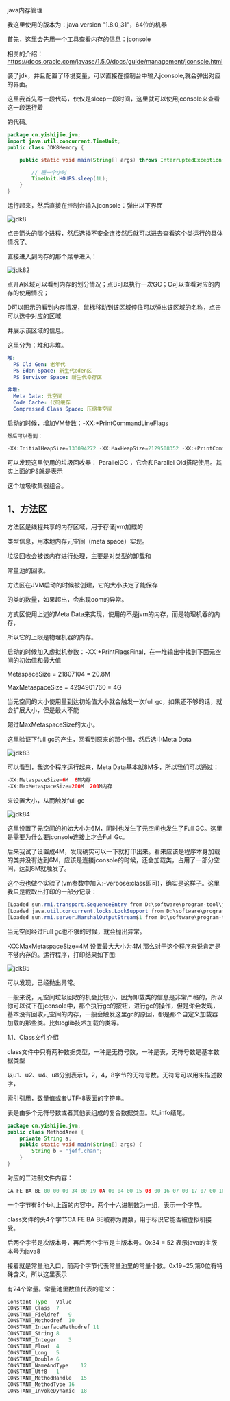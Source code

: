 java内存管理

我这里使用的版本为：java version "1.8.0_31"，64位的机器



首先，这里会先用一个工具查看内存的信息：jconsole

相关的介绍：https://docs.oracle.com/javase/1.5.0/docs/guide/management/jconsole.html



装了jdk，并且配置了环境变量，可以直接在控制台中输入jconsole,就会弹出对应的界面。

这里我首先写一段代码，仅仅是sleep一段时间，这里就可以使用jconsole来查看这一段运行着

的代码。

```java
package cn.yishijie.jvm;
import java.util.concurrent.TimeUnit;
public class JDK8Memory {

    public static void main(String[] args) throws InterruptedException{

        // 睡一个小时
        TimeUnit.HOURS.sleep(1L);
    }
}
```

运行起来，然后直接在控制台输入jconsole：弹出以下界面

![jdk8](D:\jeffchan\markdown\image\jdk8.png)

点击箭头的哪个进程，然后选择不安全连接然后就可以进去查看这个类运行的具体情况了。

直接进入到内存的那个菜单进入：



![jdk82](D:\jeffchan\markdown\image\jdk82.png)



点开A区域可以看到内存的划分情况；点B可以执行一次GC；C可以查看对应的内存的使用情况；

D可以图示的看到内存情况，鼠标移动到该区域停住可以弹出该区域的名称，点击可以选中对应的区域

并展示该区域的信息。

这里分为：堆和非堆。

```yml
堆: 
  PS Old Gen: 老年代
  PS Eden Space: 新生代eden区
  PS Survivor Space: 新生代幸存区
  
非堆:
  Meta Data: 元空间
  Code Cache: 代码缓存
  Compressed Class Space: 压缩类空间
```

启动的时候，增加VM参数：-XX:+PrintCommandLineFlags

```java
然后可以看到：

-XX:InitialHeapSize=133094272 -XX:MaxHeapSize=2129508352 -XX:+PrintCommandLineFlags -XX:+UseCompressedClassPointers -XX:+UseCompressedOops -XX:-UseLargePagesIndividualAllocation -XX:+UseParallelGC 
```

可以发现这里使用的垃圾回收器： ParallelGC ，它会和Parallel Old搭配使用。其实上面的PS就是表示

这个垃圾收集器组合。





## 1、方法区

方法区是线程共享的内存区域，用于存储jvm加载的

类型信息，用本地内存元空间（meta space）实现。

垃圾回收会被该内存进行处理，主要是对类型的卸载和

常量池的回收。

方法区在JVM启动的时候被创建，它的大小决定了能保存

的类的数量，如果超出，会出现oom的异常。



方式区使用上述的Meta Data来实现，使用的不是jvm的内存，而是物理机器的内存，

所以它的上限是物理机器的内存。

启动的时候加入虚拟机参数：-XX:+PrintFlagsFinal，在一堆输出中找到下面元空间的初始值和最大值

MetaspaceSize   = 21807104   =  20.8M

MaxMetaspaceSize    = 4294901760   = 4G

当元空间的大小使用量到达初始值大小就会触发一次full gc，如果还不够的话，就会扩展大小，但是最大不能

超过MaxMetaspaceSize的大小。

这里验证下full gc的产生，回看到原来的那个图，然后选中Meta Data

![jdk83](D:\jeffchan\markdown\image\jdk83.png)

可以看到，我这个程序运行起来，Meta Data基本就8M多，所以我们可以通过：

```java
-XX:MetaspaceSize=6M  6M内存
-XX:MaxMetaspaceSize=200M  200M内存
```

来设置大小，从而触发full gc

![jdk84](D:\jeffchan\markdown\image\jdk84.png)

这里设置了元空间的初始大小为6M，同时也发生了元空间也发生了Full GC。这里是需要为什么要jconsole连接上才会Full Gc。

后来我试了设置成4M，发现确实可以一下就打印出来。看来应该是程序本身加载的类并没有达到6M，应该是连接jconsole的时候，还会加载类，占用了一部分空间，达到8M就触发了。



这个我也做个实验了(vm参数中加入:-verbose:class即可)，确实是这样子。这里我只是截取出打印的一部分记录：

```java
[Loaded sun.rmi.transport.SequenceEntry from D:\software\program-tool\javaSE1.8\jdk1.8\jre\lib\rt.jar]
[Loaded java.util.concurrent.locks.LockSupport from D:\software\program-tool\javaSE1.8\jdk1.8\jre\lib\rt.jar]
[Loaded sun.rmi.server.MarshalOutputStream$1 from D:\software\program-tool\javaSE1.8\jdk1.8\jre\lib\rt.jar]
```



当元空间经过Full gc也不够的时候，就会抛出异常。

-XX:MaxMetaspaceSize=4M 设置最大大小为4M,那么对于这个程序来说肯定是不够内存的。运行程序，打印结果如下图:

![jdk85](D:\jeffchan\markdown\image\jdk85.png)

可以发现，已经抛出异常。

一般来说，元空间垃圾回收的机会比较小，因为卸载类的信息是非常严格的，所以你可以试下在jconsole中，那个执行gc的按钮，进行gc的操作，但是你会发现，基本没有回收元空间的内存，一般会触发这里gc的原因，都是那个自定义加载器加载的那些类。比如cglib技术加载的类等。



1.1、Class文件介绍                                                                                                   

class文件中只有两种数据类型，一种是无符号数，一种是表，无符号数是基本数据类型

以u1、u2、u4、u8分别表示1，2，4，8字节的无符号数。无符号可以用来描述数字，

索引引用，数量值或者UTF-8表面的字符串。

表是由多个无符号数或者其他表组成的复合数据类型。以_info结尾。

```java
package cn.yishijie.jvm;
public class MethodArea {
    private String a;
    public static void main(String[] args) {
        String b = "jeff.chan";
    }
}

```

对应的二进制文件内容：

```java
CA FE BA BE 00 00 00 34 00 19 0A 00 04 00 15 08 00 16 07 00 17 07 00 18 01 00 01 61 01 00 12 4C 6A 61 76 61 2F 6C 61 6E 67 2F 53 74 72 69 6E 67 3B 01 00 06 3C 69 6E 69 74 3E 01 00 03 28 29 56 01 00 04 43 6F 64 65 01 00 0F 4C 69 6E 65 4E 75 6D 62 65 72 54 61 62 6C 65 01 00 12 4C 6F 63 61 6C 56 61 72 69 61 62 6C 65 54 61 62 6C 65 01 00 04 74 68 69 73 01 00 1C 4C 63 6E 2F 79 69 73 68 69 6A 69 65 2F 6A 76 6D 2F 4D 65 74 68 6F 64 41 72 65 61 3B 01 00 04 6D 61 69 6E 01 00 16 28 5B 4C 6A 61 76 61 2F 6C 61 6E 67 2F 53 74 72 69 6E 67 3B 29 56 01 00 04 61 72 67 73 01 00 13 5B 4C 6A 61 76 61 2F 6C 61 6E 67 2F 53 74 72 69 6E 67 3B 01 00 01 62 01 00 0A 53 6F 75 72 63 65 46 69 6C 65 01 00 0F 4D 65 74 68 6F 64 41 72 65 61 2E 6A 61 76 61 0C 00 07 00 08 01 00 09 6A 65 66 66 2E 63 68 61 6E 01 00 1A 63 6E 2F 79 69 73 68 69 6A 69 65 2F 6A 76 6D 2F 4D 65 74 68 6F 64 41 72 65 61 01 00 10 6A 61 76 61 2F 6C 61 6E 67 2F 4F 62 6A 65 63 74 00 21 00 03 00 04 00 00 00 01 00 02 00 05 00 06 00 00 00 02 00 01 00 07 00 08 00 01 00 09 00 00 00 2F 00 01 00 01 00 00 00 05 2A B7 00 01 B1 00 00 00 02 00 0A 00 00 00 06 00 01 00 00 00 03 00 0B 00 00 00 0C 00 01 00 00 00 05 00 0C 00 0D 00 00 00 09 00 0E 00 0F 00 01 00 09 00 00 00 3C 00 01 00 02 00 00 00 04 12 02 4C B1 00 00 00 02 00 0A 00 00 00 0A 00 02 00 00 00 08 00 03 00 09 00 0B 00 00 00 16 00 02 00 00 00 04 00 10 00 11 00 00 00 03 00 01 00 12 00 06 00 01 00 01 00 13 00 00 00 02 00 14
```

一个字节有8个bit,上面的内容中，两个十六进制数为一组，表示一个字节。

class文件的头4个字节CA FE BA BE被称为魔数，用于标识它能否被虚拟机接受。

后两个字节是次版本号，再后两个字节是主版本号。0x34 = 52 表示java的主版本号为java8

接着就是常量池入口，前两个字节代表常量池里的常量个数。0x19=25,第0位有特殊含义，所以这里表示

有24个常量。常量池里数值代表的意义：

```java
Constant Type	Value
CONSTANT_Class	7
CONSTANT_Fieldref	9
CONSTANT_Methodref	10
CONSTANT_InterfaceMethodref	11
CONSTANT_String	8
CONSTANT_Integer	3
CONSTANT_Float	4
CONSTANT_Long	5
CONSTANT_Double	6
CONSTANT_NameAndType	12
CONSTANT_Utf8	1
CONSTANT_MethodHandle	15
CONSTANT_MethodType	16
CONSTANT_InvokeDynamic	18
```

